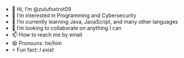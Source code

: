 - 👋 Hi, I’m @zulufoxtrot09
- 👀 I’m interested in Programming and Cybersecurity
- 🌱 I’m currently learning Java, JavaScript, and many other languages
- 💞️ I’m looking to collaborate on anything I can
- 📫 How to reach me by email
- 😄 Pronouns: he/him
- ⚡ Fun fact: _I exist_

<!---
zulufoxtrot09/zulufoxtrot09 is a ✨ special ✨ repository because its `README.md` (this file) appears on your GitHub profile.
You can click the Preview link to take a look at your changes.
--->
